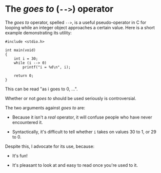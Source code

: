 The *goes to* (`-->`) operator
===============================

The *goes to* operator, spelled `-->`, is a useful pseudo-operator in C for
looping while an integer object approaches a certain value. Here is a short
example demonstrating its utility:

    #include <stdio.h>

    int main(void)
    {
        int i = 30;
        while (i --> 0)
            printf("i = %d\n", i);

        return 0;
    }

This can be read "as i goes to 0, ...".


Whether or not *goes to* should be used seriously is controversial.

The two arguments against *goes to* are:

* Because it isn't a *real* operator, it will confuse people who have never encountered it.

* Syntactically, it's difficult to tell whether `i` takes on values 30 to 1, or 29 to 0.

Despite this, I advocate for its use, because:

* It's fun!

* It's pleasant to look at and easy to read once you're used to it.
